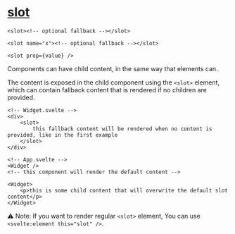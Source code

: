 # [slot](https://svelte.dev/docs/special-elements#slot)
```sveltehtml
<slot><!-- optional fallback --></slot>

<slot name="x"><!-- optional fallback --></slot>

<slot prop={value} />
```
Components can have child content, in the same way that elements can.

The content is exposed in the child component using the `<slot>` element, which can contain fallback content that is rendered if no children are provided.
```sveltehtml
<!-- Widget.svelte -->
<div>
	<slot>
		this fallback content will be rendered when no content is provided, like in the first example
	</slot>
</div>

<!-- App.svelte -->
<Widget />
<!-- this component will render the default content -->

<Widget>
	<p>this is some child content that will overwrite the default slot content</p>
</Widget>
```
⚠️ Note: If you want to render regular `<slot>` element, You can use `<svelte:element this="slot" />`.
